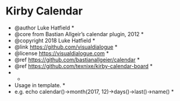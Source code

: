 # Kirby Calendar

 * @author      Luke Hatfield *
 * @core        from Bastian Allgeir’s calendar plugin, 2012 *
 * @copyright   2018 Luke Hatfield *
 * @link        https://github.com/visualdialogue *
 * @license     https://visualdialogue.com *
 * @ref         https://github.com/bastianallgeier/calendar *
 * @ref         https://github.com/texnixe/kirby-calendar-board *
 * *
 * Usage in template. *
 * e.g. echo calendar()->month(2017, 12)->days()->last()->name() *
